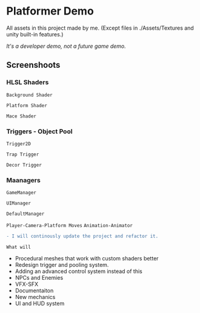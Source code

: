 # Platformer Demo

All assets in this project made by me. (Except files in ./Assets/Textures and unity built-in features.)

*It's a developer demo, not a future game demo.*

Screenshoots
-
### HLSL Shaders

`Background Shader`

`Platform Shader`
 
`Mace Shader`
 
 ### Triggers - Object Pool
 
`Trigger2D`

`Trap Trigger`

`Decor Trigger`

### Maanagers

`GameManager`

`UIManager`

`DefaultManager`


`Player-Camera-Platform Moves`
`Animation-Animator`

```diff
- I will continously update the project and refactor it. 
```

`What will`
* Procedural meshes that work with custom shaders better
* Redesign trigger and pooling system. 
* Adding an advanced control system instead of this 
* NPCs and Enemies
* VFX-SFX
* Documentaiton
* New mechanics
* UI and HUD system
 
